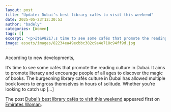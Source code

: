 ```yaml
---
layout: post
title: "Update: Dubai’s best library cafés to visit this weekend"
date: 2025-05-23T12:30:53
author: "badely"
categories: [Women]
tags: []
excerpt: "<p>It&#8217;s time to see some cafés that promote the reading culture in Dubai. It aims to promote literacy and encourage people of all ages to discov"
image: assets/images/82234ea49ecbbc382c9a4e718c94ff9d.jpg
---
```


According to new developments, <p>It&#8217;s time to see some cafés that promote the reading culture in Dubai. It aims to promote literacy and encourage people of all ages to discover the magic of books. The burgeoning library cafés culture in Dubai has allowed multiple book lovers to engross themselves in hours of solitude. Whether you’re looking to catch up [&#8230;]</p>
<p>The post <a href="https://emirateswoman.com/dubais-best-library-cafes-to-visit-this-weekend/" rel="nofollow">Dubai’s best library cafés to visit this weekend</a> appeared first on <a href="https://emirateswoman.com" rel="nofollow">Emirates Woman</a>.</p>

